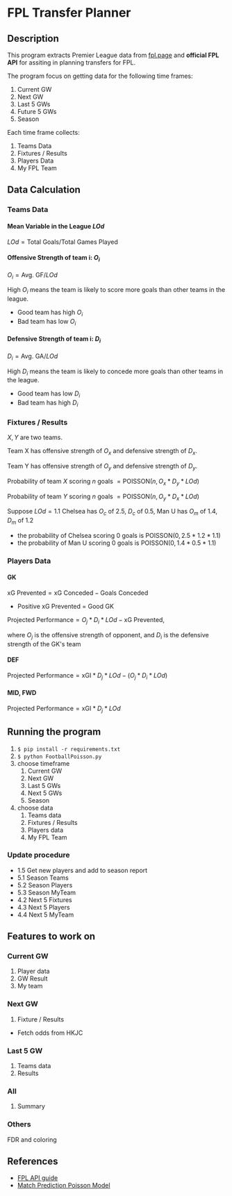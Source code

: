 # FPL Transfer Planner

## Description

This program extracts Premier League data from [fpl.page](https://fpl.page) and **official FPL API** for assiting in planning transfers for FPL.

The program focus on getting data for the following time frames:

1. Current GW
2. Next GW
3. Last 5 GWs
4. Future 5 GWs
5. Season

Each time frame collects:

1. Teams Data
2. Fixtures / Results
3. Players Data
4. My FPL Team

## Data Calculation

### Teams Data

#### Mean Variable in the League $LOd$

$LOd = \text{Total Goals} / \text{Total Games Played}$

#### Offensive Strength of team i: $O_i$

$O_i = \text{Avg. GF} / LOd$

High $O_i$ means the team is likely to score more goals than other teams in the league.

- Good team has high $O_i$
- Bad team has low $O_i$

#### Defensive Strength of team i: $D_i$

$D_i = \text{Avg. GA} / LOd$

High $D_i$ means the team is likely to concede more goals than other teams in the league.

- Good team has low $D_i$
- Bad team has high $D_i$

### Fixtures / Results

$X, Y$ are two teams.

Team X has offensive strength of $O_x$ and defensive strength of $D_x$.

Team Y has offensive strength of $O_y$ and defensive strength of $D_y$.

Probability of team $X$ scoring $n$ goals $= \text{POISSON}(n, O_x * D_y * LOd)$

Probability of team $Y$ scoring $n$ goals $= \text{POISSON}(n, O_y * D_x * LOd)$

Suppose $LOd = 1.1$ Chelsea has $O_c$ of $2.5$, $D_c$ of $0.5$, Man U has $O_m$ of $1.4$, $D_m$ of $1.2$

- the probability of Chelsea scoring 0 goals is $\text{POISSON}(0, 2.5 * 1.2 * 1.1)$
- the probability of Man U scoring 0 goals is $\text{POISSON}(0, 1.4 * 0.5 * 1.1)$

### Players Data

#### GK

$\text{xG Prevented} = \text{xG Conceded} - \text{Goals Conceded}$

- Positive xG Prevented = Good GK

$\text{Projected Performance} = O_j * D_i * LOd - \text{xG Prevented}$,

where $O_j$ is the offensive strength of opponent, and $D_i$ is the defensive strength of the GK's team

#### DEF

$\text{Projected Performance} =  \text{xGI} * D_j * LOd - (O_j * D_i * LOd)$

#### MID, FWD

$\text{Projected Performance} =  \text{xGI} * D_j * LOd$

## Running the program

1. `$ pip install -r requirements.txt`
2. `$ python FootballPoisson.py`
3. choose timeframe
   1. Current GW
   2. Next GW
   3. Last 5 GWs
   4. Next 5 GWs
   5. Season
4. choose data
   1. Teams data
   2. Fixtures / Results
   3. Players data
   4. My FPL Team

### Update procedure

- 1.5 Get new players and add to season report
- 5.1 Season Teams
- 5.2 Season Players
- 5.3 Season MyTeam
- 4.2 Next 5 Fixtures
- 4.3 Next 5 Players
- 4.4 Next 5 MyTeam

## Features to work on

### Current GW

1. Player data
2. GW Result
3. My team

### Next GW

1. Fixture / Results

- Fetch odds from HKJC

### Last 5 GW

1. Teams data
2. Results

### All

1. Summary

### Others

FDR and coloring

## References

- [FPL API guide](https://www.game-change.co.uk/2023/02/10/a-complete-guide-to-the-fantasy-premier-league-fpl-api/)
- [Match Prediction Poisson Model](https://www.jhse.ua.es/article/view/2021-v16-n4-poisson-model-goal-prediction-european-football/remote)
